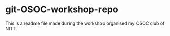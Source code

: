 # git-OSOC-workshop-repo

This is a readme file made during the workshop organised my OSOC club of NITT.
